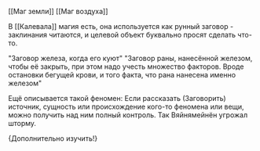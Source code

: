 [[Маг земли]]
[[Маг воздуха]]

В [[Калевала]] магия есть, она используется как рунный заговор - заклинания читаются, и целевой объект буквально просят сделать что-то.

"Заговор железа, когда его куют"
"Заговор раны, нанесённой железом, чтобы её закрыть, при этом надо учесть множество факторов. Вроде остановки бегущей крови, и того факта, что рана нанесена именно железом"

Ещё описывается такой феномен: Если рассказать (Заговорить) источник, сущность или происхождение кого-то феномена или вещи, можно получить над ним полный контроль. Так Вяйнямейнён угрожал шторму.

{Дополнительно изучить!}